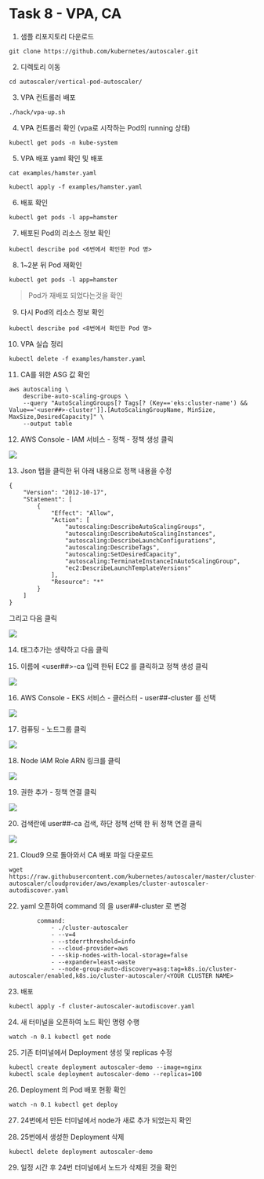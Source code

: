 # Task 8 - VPA, CA

1. 샘플 리포지토리 다운로드
```
git clone https://github.com/kubernetes/autoscaler.git
```

2. 디렉토리 이동
```
cd autoscaler/vertical-pod-autoscaler/
```

3. VPA 컨트롤러 배포
```
./hack/vpa-up.sh
```

4. VPA 컨트롤러 확인 (vpa로 시작하는 Pod의 running 상태)
```
kubectl get pods -n kube-system
```

5. VPA 배포 yaml 확인 및 배포
```
cat examples/hamster.yaml
```
```
kubectl apply -f examples/hamster.yaml
```

6. 배포 확인 
```
kubectl get pods -l app=hamster
```

7. 배포된 Pod의 리소스 정보 확인
```
kubectl describe pod <6번에서 확인한 Pod 명>
```

8. 1~2분 뒤 Pod 재확인
```
kubectl get pods -l app=hamster
```
> Pod가 재배포 되었다는것을 확인

9. 다시 Pod의 리소스 정보 확인
```
kubectl describe pod <8번에서 확인한 Pod 명>
```

10. VPA 실습 정리
```
kubectl delete -f examples/hamster.yaml
```

11. CA를 위한 ASG 값 확인
```
aws autoscaling \
    describe-auto-scaling-groups \
    --query "AutoScalingGroups[? Tags[? (Key=='eks:cluster-name') && Value=='<user##>-cluster']].[AutoScalingGroupName, MinSize, MaxSize,DesiredCapacity]" \
    --output table
```

12. AWS Console - IAM 서비스 - 정책 - 정책 생성 클릭

![](../img/L1T9-12.png)

13. Json 탭을 클릭한 뒤 아래 내용으로 정책 내용을 수정
```
{
    "Version": "2012-10-17",
    "Statement": [
        {
            "Effect": "Allow",
            "Action": [
                "autoscaling:DescribeAutoScalingGroups",
                "autoscaling:DescribeAutoScalingInstances",
                "autoscaling:DescribeLaunchConfigurations",
                "autoscaling:DescribeTags",
                "autoscaling:SetDesiredCapacity",
                "autoscaling:TerminateInstanceInAutoScalingGroup",
                "ec2:DescribeLaunchTemplateVersions"
            ],
            "Resource": "*"
        }
    ]
}
```
그리고 다음 클릭

![](../img/L1T9-13.png)

14. 태그추가는 생략하고 다음 클릭

15. 이름에 <user##>-ca 입력 한뒤 EC2 를 클릭하고 정책 생성 클릭

![](../img/L1T9-15.png)

16. AWS Console - EKS 서비스 - 클러스터 - user##-cluster 를 선택

![](../img/L1T9-16.png)

17. 컴퓨팅 - 노드그룹 클릭

![](../img/L1T9-17.png)

18. Node IAM Role ARN 링크를 클릭 

![](../img/L1T9-18.png)

19. 권한 추가 - 정책 연결 클릭

![](../img/L1T9-19.png)

20. 검색란에 user##-ca 검색, 하단 정책 선택 한 뒤 정책 연결 클릭

![](../img/L1T9-20.png)

21. Cloud9 으로 돌아와서 CA 배포 파일 다운로드
```
wget https://raw.githubusercontent.com/kubernetes/autoscaler/master/cluster-autoscaler/cloudprovider/aws/examples/cluster-autoscaler-autodiscover.yaml
```

22. yaml 오픈하여 command 의 <YOUR CLUSTER NAME>을 user##-cluster 로 변경 

```
        command:
            - ./cluster-autoscaler
            - --v=4
            - --stderrthreshold=info
            - --cloud-provider=aws
            - --skip-nodes-with-local-storage=false
            - --expander=least-waste
            - --node-group-auto-discovery=asg:tag=k8s.io/cluster-autoscaler/enabled,k8s.io/cluster-autoscaler/<YOUR CLUSTER NAME>
```

23. 배포
```
kubectl apply -f cluster-autoscaler-autodiscover.yaml
```

24. 새 터미널을 오픈하여 노드 확인 명령 수행 
```
watch -n 0.1 kubectl get node
```

25. 기존 터미널에서 Deployment 생성 및 replicas 수정
```
kubectl create deployment autoscaler-demo --image=nginx
kubectl scale deployment autoscaler-demo --replicas=100
```

26. Deployment 의 Pod 배포 현황 확인
```
watch -n 0.1 kubectl get deploy
```

27. 24번에서 만든 터미널에서 node가 새로 추가 되었는지 확인

28. 25번에서 생성한 Deployment 삭제
```
kubectl delete deployment autoscaler-demo
```

29. 일정 시간 후 24번 터미널에서 노드가 삭제된 것을 확인